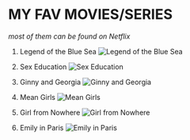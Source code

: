 # MY FAV MOVIES/SERIES
*most of them can be found on Netflix*

1. Legend of the Blue Sea
   ![Legend of the Blue Sea](https://github.com/gerxldb/app-dev/assets/150592525/8d8c30ec-6cee-4485-88b8-d588586c27fe)

3. Sex Education
    ![Sex Education](https://github.com/gerxldb/app-dev/assets/150592525/454338d5-9b18-4d16-8c71-971c83cd4536)

4. Ginny and Georgia
   ![Ginny and Georgia](https://github.com/gerxldb/app-dev/assets/150592525/21a4bd2f-bc45-49b2-b78b-c0dabc67cc21)

5. Mean Girls
   ![Mean Girls](https://github.com/gerxldb/app-dev/assets/150592525/bbf29179-9ebf-459b-99ed-22fd3cfaa6c2)

6. Girl from Nowhere
   ![Girl from Nowhere](https://github.com/gerxldb/app-dev/assets/150592525/6771dd72-213b-4f8e-ad76-8c0b13245dff)

7. Emily in Paris
   ![Emily in Paris](https://github.com/gerxldb/app-dev/assets/150592525/f0aeebda-ae21-4dce-86ec-69a4691abb9e)
